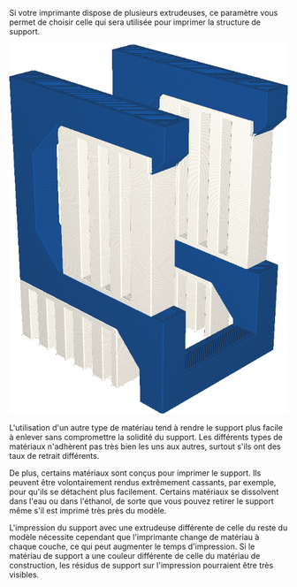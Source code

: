 Si votre imprimante dispose de plusieurs extrudeuses, ce paramètre vous permet de choisir celle qui sera utilisée pour imprimer la structure de support.

![Le support est imprimé en blanc, tandis que le modèle est imprimé en bleu](../../../articles/images/support_extruder_nr.png)

L'utilisation d'un autre type de matériau tend à rendre le support plus facile à enlever sans compromettre la solidité du support. Les différents types de matériaux n'adhèrent pas très bien les uns aux autres, surtout s'ils ont des taux de retrait différents.

De plus, certains matériaux sont conçus pour imprimer le support. Ils peuvent être volontairement rendus extrêmement cassants, par exemple, pour qu'ils se détachent plus facilement. Certains matériaux se dissolvent dans l'eau ou dans l'éthanol, de sorte que vous pouvez retirer le support même s'il est imprimé très près du modèle.

L'impression du support avec une extrudeuse différente de celle du reste du modèle nécessite cependant que l'imprimante change de matériau à chaque couche, ce qui peut augmenter le temps d'impression. Si le matériau de support a une couleur différente de celle du matériau de construction, les résidus de support sur l'impression pourraient être très visibles.
